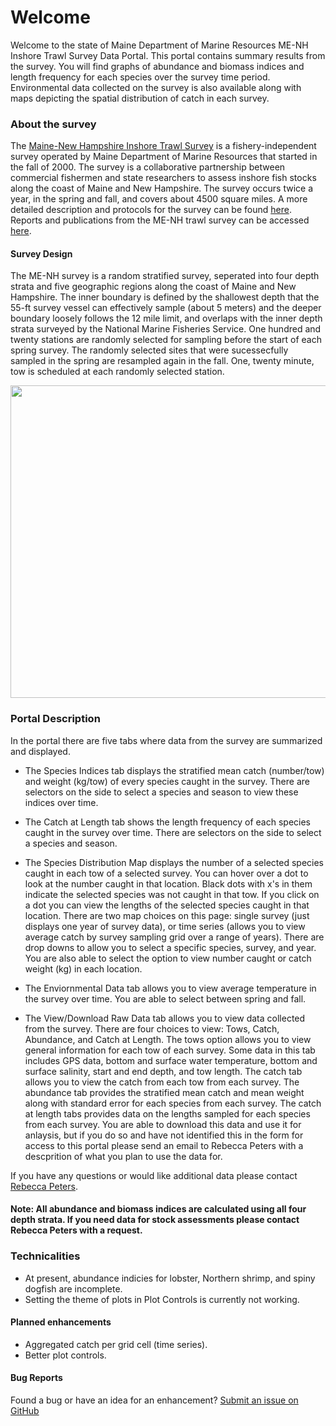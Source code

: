 
# Welcome

Welcome to the state of Maine Department of Marine Resources ME-NH Inshore Trawl Survey Data Portal. This portal contains summary results from the survey. You will find graphs of abundance and biomass indices and length frequency for each species over the survey time period. Environmental data collected on the survey is also available along with maps depicting the spatial distribution of catch in each survey.


### About the survey

The [Maine-New Hampshire Inshore Trawl Survey](https://www.maine.gov/dmr/science-research/projects/trawlsurvey/index.html) is a fishery-independent survey operated by Maine Department of Marine Resources that started in the fall of 2000. The survey is a collaborative partnership between commercial fishermen and state researchers to assess inshore fish stocks along the coast of Maine and New Hampshire. The survey occurs twice a year, in the spring and fall, and covers about 4500 square miles. A more detailed description and protocols for the survey can be found [here](https://www.maine.gov/dmr/science-research/projects/trawlsurvey/reports/documents/proceduresandprotocols.pdf). Reports and publications from the ME-NH trawl survey can be accessed [here](https://www.maine.gov/dmr/science-research/projects/trawlsurvey/reports/index.html).

#### Survey Design

The ME-NH survey is a random stratified survey, seperated into four depth strata and five geographic regions along the coast of Maine and New Hampshire. The inner boundary is defined by the shallowest depth that the 55-ft survey vessel can effectively sample (about 5 meters) and the deeper boundary loosely follows the 12 mile limit, and overlaps with the inner depth strata surveyed by the National Marine Fisheries Service. One hundred and twenty stations are randomly selected for sampling before the start of each spring survey. The randomly selected sites that were sucessecfully sampled in the spring are resampled again in the fall. One, twenty minute, tow is scheduled at each randomly selected station.

<p align="center">
<img width="700" height="500" src="https://github.com/mainedmr/Trawl_Survey_Portal/raw/master/Images/MENH_SurveyDesign_Updated11.19.jpg">
</p>

### Portal Description

In the portal there are five tabs where data from the survey are summarized and displayed. 

* The Species Indices tab displays the stratified mean catch (number/tow) and weight (kg/tow) of every species caught in the survey. There are selectors on the side to select a species and season to view these indices over time.

* The Catch at Length tab shows the length frequency of each species caught in the survey over time. There are selectors on the side to select a species and season.

* The Species Distribution Map displays the number of a selected species caught in each tow of a selected survey. You can hover over a dot to look at the number caught in that location. Black dots with x's in them indicate the selected species was not caught in that tow. If you click on a dot you can view the lengths of the selected species caught in that location. There are two map choices on this page: single survey (just displays one year of survey data), or time series (allows you to view average catch by survey sampling grid over a range of years). There are drop downs to allow you to select a specific species, survey, and year. You are also able to select the option to view number caught or catch weight (kg) in each location.

* The Enviornmental Data tab allows you to view average temperature in the survey over time. You are able to select between spring and fall.

* The View/Download Raw Data tab allows you to view data collected from the survey. There are four choices to view: Tows, Catch, Abundance, and Catch at Length. The tows option allows you to view general information for each tow of each survey. Some data in this tab includes GPS data, bottom and surface water temperature, bottom and surface salinity, start and end depth, and tow length. The catch tab allows you to view the catch from each tow from each survey. The abundance tab provides the stratified mean catch and mean weight along with standard error for each species from each survey. The catch at length tabs provides data on the lengths sampled for each species from each survey. You are able to download this data and use it for anlaysis, but if you do so and have not identified this in the form for access to this portal please send an email to Rebecca Peters with a descprition of what you plan to use the data for.


If you have any questions or would like additional data please contact [Rebecca Peters](https://www.maine.gov/dmr/about/employees.html).

#### Note: All abundance and biomass indices are calculated using all four depth strata. If you need data for stock assessments please contact Rebecca Peters with a request.

### Technicalities

* At present, abundance indicies for lobster, Northern shrimp, and spiny dogfish are incomplete.
* Setting the theme of plots in Plot Controls is currently not working.

#### Planned enhancements

* Aggregated catch per grid cell (time series).
* Better plot controls.


#### Bug Reports

Found a bug or have an idea for an enhancement? [Submit an issue on GitHub](https://github.com/mainedmr/Trawl_Survey_Portal/issues)
